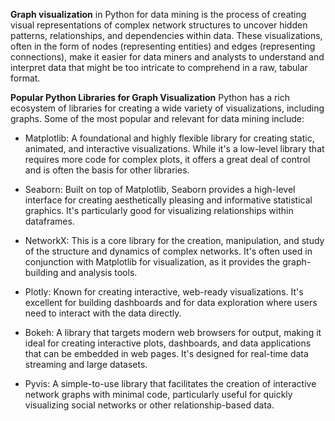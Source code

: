**Graph visualization** in Python for data mining is the process of creating visual representations of complex network structures to uncover hidden patterns, relationships, and dependencies within data. These visualizations, often in the form of nodes (representing entities) and edges (representing connections), make it easier for data miners and analysts to understand and interpret data that might be too intricate to comprehend in a raw, tabular format.

**Popular Python Libraries for Graph Visualization**
Python has a rich ecosystem of libraries for creating a wide variety of visualizations, including graphs. Some of the most popular and relevant for data mining include:

  - Matplotlib: A foundational and highly flexible library for creating static, animated, and interactive visualizations. While it's a low-level library that requires more code for complex plots, it offers a great deal of control and is often the basis for other libraries.

  - Seaborn: Built on top of Matplotlib, Seaborn provides a high-level interface for creating aesthetically pleasing and informative statistical graphics. It's particularly good for visualizing relationships within dataframes.

  - NetworkX: This is a core library for the creation, manipulation, and study of the structure and dynamics of complex networks. It's often used in conjunction with Matplotlib for visualization, as it provides the graph-building and analysis tools.

  - Plotly: Known for creating interactive, web-ready visualizations. It's excellent for building dashboards and for data exploration where users need to interact with the data directly.

  - Bokeh: A library that targets modern web browsers for output, making it ideal for creating interactive plots, dashboards, and data applications that can be embedded in web pages. It's designed for real-time data streaming and large datasets.

  - Pyvis: A simple-to-use library that facilitates the creation of interactive network graphs with minimal code, particularly useful for quickly visualizing social networks or other relationship-based data.
